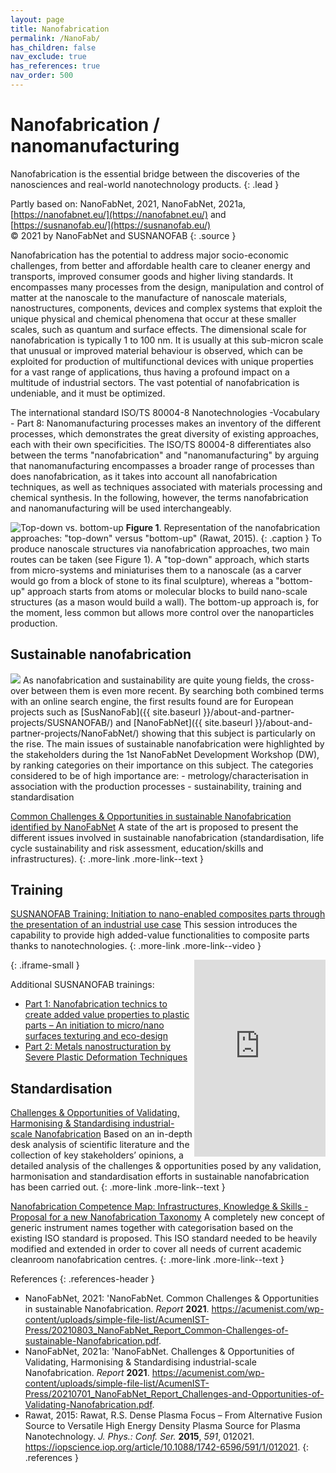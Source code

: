 ```yaml
---
layout: page
title: Nanofabrication
permalink: /NanoFab/
has_children: false
nav_exclude: true
has_references: true
nav_order: 500
---
```


# Nanofabrication / nanomanufacturing 
Nanofabrication is the essential bridge between the discoveries of the nanosciences and real-world nanotechnology products. 
{: .lead }

Partly based on: NanoFabNet, 2021, NanoFabNet, 2021a, [https://nanofabnet.eu/](https://nanofabnet.eu/) and [https://susnanofab.eu/](https://susnanofab.eu/)<br>
© 2021 by NanoFabNet and SUSNANOFAB
{: .source }

Nanofabrication has the potential to address major socio-economic challenges, from better and affordable health care to cleaner energy and transports, improved consumer goods and higher living standards. It encompasses many processes from the design, manipulation and control of matter at the nanoscale to the manufacture of nanoscale materials, nanostructures, components, devices and complex systems that exploit the unique physical and chemical phenomena that occur at these smaller scales, such as quantum and surface effects. The dimensional scale for nanofabrication is typically 1 to 100 nm. It is usually at this sub-micron scale that unusual or improved material behaviour is observed, which can be exploited for production of multifunctional devices with unique properties for a vast range of applications, thus having a profound impact on a multitude of industrial sectors. The vast potential of nanofabrication is undeniable, and it must be optimized. 

The international standard ISO/TS 80004-8 Nanotechnologies -Vocabulary - Part 8: Nanomanufacturing processes makes an inventory of the different processes, which demonstrates the great diversity of existing approaches, each with their own specificities. The ISO/TS 80004-8 differentiates also between the terms "nanofabrication" and "nanomanufacturing" by arguing that nanomanufacturing encompasses a broader range of processes than does nanofabrication, as it takes into account all nanofabrication techniques, as well as techniques associated with materials processing and chemical synthesis. In the following, however, the terms nanofabrication and nanomanufacturing will be used interchangeably.

![Top-down vs. bottom-up]({{site.baseurl}}/images/NanoFab/NanoFabNet1.jpg)
**Figure 1**. Representation of the nanofabrication approaches: "top-down" versus "bottom-up" (Rawat, 2015).
{: .caption }
To produce nanoscale structures via nanofabrication approaches, two main routes can be taken (see Figure 1). A "top-down" approach, which starts from micro-systems and miniaturises them to a nanoscale (as a carver would go from a block of stone to its final sculpture), whereas a "bottom-up" approach starts from atoms or molecular blocks to build nano-scale structures (as a mason would build a wall). The bottom-up approach is, for the moment, less common but allows more control over the
nanoparticles production. 

## Sustainable nanofabrication
<img src="{{ site.baseurl }}/images/NanoFab/NanoFabNet2.jpg" class="image--right">
As nanofabrication and sustainability are quite young fields, the cross-over between them is even more recent. By searching both combined terms with an online search engine, the first results found are for European projects such as [SusNanoFab]({{ site.baseurl }}/about-and-partner-projects/SUSNANOFAB/) and [NanoFabNet]({{ site.baseurl }}/about-and-partner-projects/NanoFabNet/) showing that this subject is particularly on the rise. The main issues of sustainable nanofabrication were highlighted by the stakeholders during the 1st NanoFabNet Development Workshop (DW), by ranking categories on their importance on this subject. The categories considered to be of high importance are: 
- metrology/characterisation in association with the production processes
- sustainability, training and standardisation

[Common Challenges & Opportunities in sustainable Nanofabrication identified by NanoFabNet](https://acumenist.com/wp-content/uploads/simple-file-list/AcumenIST-Press/20210803_NanoFabNet_Report_Common-Challenges-of-sustainable-Nanofabrication.pdf)
A state of the art is proposed to present the different issues involved in sustainable nanofabrication (standardisation, life cycle sustainability and risk assessment, education/skills and infrastructures).
{: .more-link .more-link--text }

## Training
[SUSNANOFAB Training: Initiation to nano-enabled composites parts through the presentation of an industrial use case](https://susnanofab.eu/trainings-by-ipc/)
This session introduces the capability to provide high added-value functionalities to composite parts thanks to nanotechnologies.
{: .more-link .more-link--video }

<iframe width="210" height="315" src="https://www.youtube.com/embed/yAX1sAvGyDI" frameborder="0" allowfullscreen="allowfullscreen" align="right">&nbsp;</iframe>
{: .iframe-small }

Additional SUSNANOFAB trainings:
- [Part 1: Nanofabrication technics to create added value properties to plastic parts – An initiation to micro/nano surfaces texturing and eco-design](https://susnanofab.eu/trainings-nanofab/)
- [Part 2: Metals nanostructuration by Severe Plastic Deformation Techniques](https://susnanofab.eu/trainings-by-rina/)

## Standardisation
[Challenges & Opportunities of Validating, Harmonising & Standardising industrial-scale Nanofabrication](https://acumenist.com/wp-content/uploads/simple-file-list/AcumenIST-Press/20210701_NanoFabNet_Report_Challenges-and-Opportunities-of-Validating-Nanofabrication.pdf)
Based on an in-depth desk analysis of scientific literature and the collection of key stakeholders’ opinions, a detailed analysis of the challenges & opportunities posed by any validation, harmonisation and standardisation efforts in sustainable nanofabrication has been carried out.
{: .more-link .more-link--text }

[Nanofabrication Competence Map: Infrastructures, Knowledge & Skills - Proposal for a new Nanofabrication Taxonomy](https://acumenist.com/wp-content/uploads/simple-file-list/AcumenIST-Press/20210809_NanoFabNet_Nanofabrication-Competence-Map.pdf)
A completely new concept of generic instrument names together with categorisation based on the existing ISO standard is proposed. This ISO standard needed to be heavily modified and extended in order to cover all needs of current academic cleanroom nanofabrication centres.
{: .more-link .more-link--text }

References
{: .references-header }
- NanoFabNet, 2021: 'NanoFabNet. Common Challenges & Opportunities in sustainable Nanofabrication. <i>Report</i> <b>2021</b>. <a href="https://acumenist.com/wp-content/uploads/simple-file-list/AcumenIST-Press/20210803_NanoFabNet_Report_Common-Challenges-of-sustainable-Nanofabrication.pdf">https://acumenist.com/wp-content/uploads/simple-file-list/AcumenIST-Press/20210803_NanoFabNet_Report_Common-Challenges-of-sustainable-Nanofabrication.pdf</a>.
- NanoFabNet, 2021a: 'NanoFabNet. Challenges & Opportunities of Validating, Harmonising & Standardising industrial-scale Nanofabrication. <i>Report</i> <b>2021</b>. <a href="https://acumenist.com/wp-content/uploads/simple-file-list/AcumenIST-Press/20210701_NanoFabNet_Report_Challenges-and-Opportunities-of-Validating-Nanofabrication.pdf">https://acumenist.com/wp-content/uploads/simple-file-list/AcumenIST-Press/20210701_NanoFabNet_Report_Challenges-and-Opportunities-of-Validating-Nanofabrication.pdf</a>.
- Rawat, 2015: Rawat, R.S. Dense Plasma Focus – From Alternative Fusion Source to Versatile High Energy Density Plasma Source for Plasma Nanotechnology. <i>J. Phys.: Conf. Ser.</i> <b>2015</b>, <i>591</i>, 012021. <a href="https://iopscience.iop.org/article/10.1088/1742-6596/591/1/012021">https://iopscience.iop.org/article/10.1088/1742-6596/591/1/012021</a>.
{: .references }
